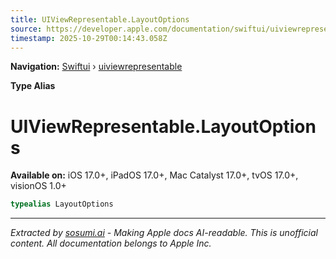 ```yaml
---
title: UIViewRepresentable.LayoutOptions
source: https://developer.apple.com/documentation/swiftui/uiviewrepresentable/layoutoptions
timestamp: 2025-10-29T00:14:43.058Z
---
```


**Navigation:** [Swiftui](/documentation/swiftui) › [uiviewrepresentable](/documentation/swiftui/uiviewrepresentable)

**Type Alias**

# UIViewRepresentable.LayoutOptions

**Available on:** iOS 17.0+, iPadOS 17.0+, Mac Catalyst 17.0+, tvOS 17.0+, visionOS 1.0+

```swift
typealias LayoutOptions
```

---

*Extracted by [sosumi.ai](https://sosumi.ai) - Making Apple docs AI-readable.*
*This is unofficial content. All documentation belongs to Apple Inc.*

